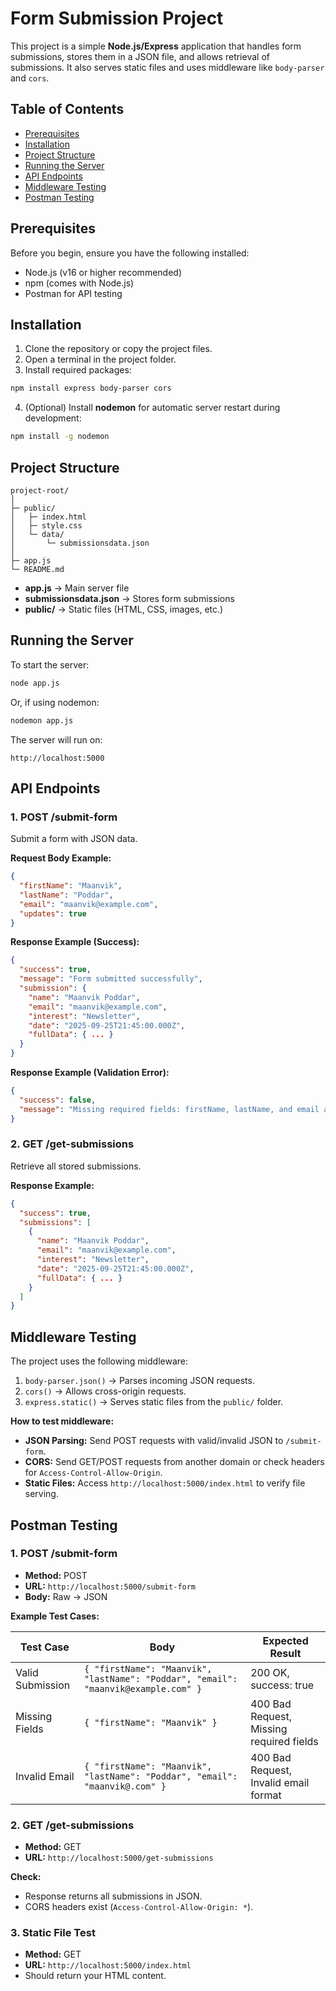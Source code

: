 # Form Submission Project

This project is a simple **Node.js/Express** application that handles form submissions, stores them in a JSON file, and allows retrieval of submissions. It also serves static files and uses middleware like `body-parser` and `cors`.

## Table of Contents

- [Prerequisites](#prerequisites)
- [Installation](#installation)
- [Project Structure](#project-structure)
- [Running the Server](#running-the-server)
- [API Endpoints](#api-endpoints)
- [Middleware Testing](#middleware-testing)
- [Postman Testing](#postman-testing)

## Prerequisites

Before you begin, ensure you have the following installed:

- Node.js (v16 or higher recommended)
- npm (comes with Node.js)
- Postman for API testing

## Installation

1. Clone the repository or copy the project files.
2. Open a terminal in the project folder.
3. Install required packages:

```bash
npm install express body-parser cors
```

4. (Optional) Install **nodemon** for automatic server restart during development:

```bash
npm install -g nodemon
```

## Project Structure

```
project-root/
│
├─ public/
│   ├─ index.html
│   ├─ style.css
│   └─ data/
│       └─ submissionsdata.json
│
├─ app.js
└─ README.md
```

- **app.js** → Main server file
- **submissionsdata.json** → Stores form submissions
- **public/** → Static files (HTML, CSS, images, etc.)

## Running the Server

To start the server:

```bash
node app.js
```

Or, if using nodemon:

```bash
nodemon app.js
```

The server will run on:

```
http://localhost:5000
```

## API Endpoints

### 1. POST /submit-form

Submit a form with JSON data.

**Request Body Example:**

```json
{
  "firstName": "Maanvik",
  "lastName": "Poddar",
  "email": "maanvik@example.com",
  "updates": true
}
```

**Response Example (Success):**

```json
{
  "success": true,
  "message": "Form submitted successfully",
  "submission": {
    "name": "Maanvik Poddar",
    "email": "maanvik@example.com",
    "interest": "Newsletter",
    "date": "2025-09-25T21:45:00.000Z",
    "fullData": { ... }
  }
}
```

**Response Example (Validation Error):**

```json
{
  "success": false,
  "message": "Missing required fields: firstName, lastName, and email are required"
}
```

### 2. GET /get-submissions

Retrieve all stored submissions.

**Response Example:**

```json
{
  "success": true,
  "submissions": [
    {
      "name": "Maanvik Poddar",
      "email": "maanvik@example.com",
      "interest": "Newsletter",
      "date": "2025-09-25T21:45:00.000Z",
      "fullData": { ... }
    }
  ]
}
```

## Middleware Testing

The project uses the following middleware:

1. `body-parser.json()` → Parses incoming JSON requests.
2. `cors()` → Allows cross-origin requests.
3. `express.static()` → Serves static files from the `public/` folder.

**How to test middleware:**

- **JSON Parsing:** Send POST requests with valid/invalid JSON to `/submit-form`.
- **CORS:** Send GET/POST requests from another domain or check headers for `Access-Control-Allow-Origin`.
- **Static Files:** Access `http://localhost:5000/index.html` to verify file serving.

## Postman Testing

### 1. POST /submit-form

- **Method:** POST
- **URL:** `http://localhost:5000/submit-form`
- **Body:** Raw → JSON

**Example Test Cases:**

| Test Case | Body | Expected Result |
|-----------|------|----------------|
| Valid Submission | `{ "firstName": "Maanvik", "lastName": "Poddar", "email": "maanvik@example.com" }` | 200 OK, success: true |
| Missing Fields | `{ "firstName": "Maanvik" }` | 400 Bad Request, Missing required fields |
| Invalid Email | `{ "firstName": "Maanvik", "lastName": "Poddar", "email": "maanvik@.com" }` | 400 Bad Request, Invalid email format |

### 2. GET /get-submissions

- **Method:** GET
- **URL:** `http://localhost:5000/get-submissions`

**Check:**
- Response returns all submissions in JSON.
- CORS headers exist (`Access-Control-Allow-Origin: *`).

### 3. Static File Test

- **Method:** GET
- **URL:** `http://localhost:5000/index.html`
- Should return your HTML content.